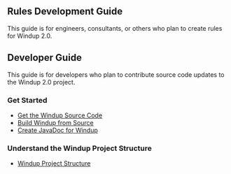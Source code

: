 ## Rules Development Guide

This guide is for engineers, consultants, or others who plan to create rules for Windup 2.0.

## Developer Guide

This guide is for developers who plan to contribute source code updates to the Windup 2.0 project.

### Get Started

* [Get the Windup Source Code](https://github.com/windup/windup/wiki/Dev:-Get-the-Windup-Source-Code)
* [Build Windup from Source](https://github.com/windup/windup/wiki/dev:-Build-Windup-from-Source)
* [Create JavaDoc for Windup](https://github.com/windup/windup/wiki/Dev:-Create-JavaDoc-for-Windup)

### Understand the Windup Project Structure

<!-- * [Windup Software Components](https://github.com/windup/windup/wiki/Dev:-Windup-Software-Components) -->
* [Windup Project Structure](https://github.com/windup/windup/wiki/Dev:-Windup-Project-Structure)


